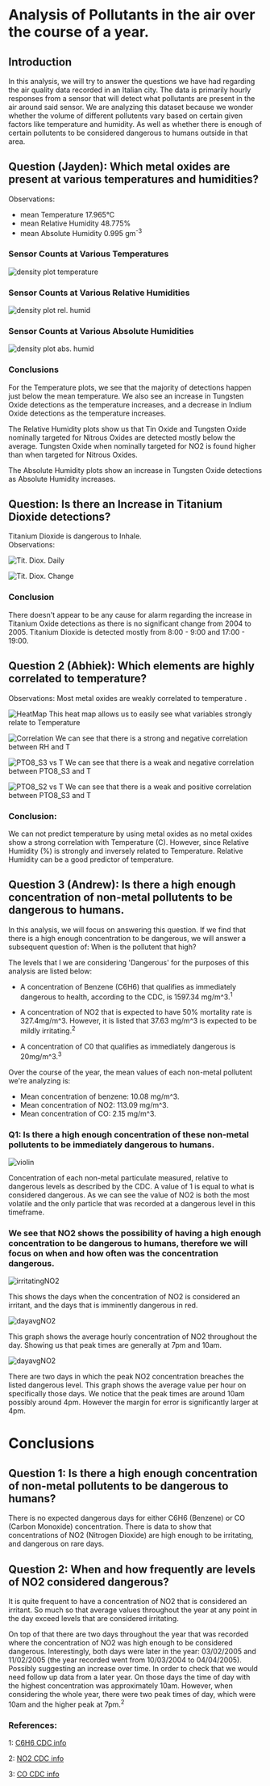 # Analysis of Pollutants in the air over the course of a year.  

## Introduction

In this analysis, we will try to answer the questions we have had regarding the air quality data recorded in an Italian city. The data is primarily hourly responses from a sensor that will detect what pollutants are present in the air around said sensor. We are analyzing this dataset because we wonder whether the volume of different pollutents vary based on certain given factors like temperature and humidity. As well as whether there is enough of certain pollutents to be considered dangerous to humans outside in that area.  

## Question (Jayden): Which metal oxides are present at various temperatures and humidities?

Observations:
- mean Temperature 17.965&deg;C
- mean Relative Humidity 48.775%
- mean Absolute Humidity 0.995 gm<sup>-3</sup>

### Sensor Counts at Various Temperatures

![density plot temperature](images/Temps.png)

### Sensor Counts at Various Relative Humidities

![density plot rel. humid](images/RHs.png)

### Sensor Counts at Various Absolute Humidities

![density plot abs. humid](images/AHs.png)

### Conclusions

For the Temperature plots, we see that the majority of detections happen just below the mean temperature. 
We also see an increase in Tungsten Oxide detections as the temperature increases, 
and a decrease in Indium Oxide detections as the temperature increases.  

The Relative Humidity plots show us that Tin Oxide and Tungsten Oxide nominally targeted for Nitrous Oxides are detected mostly below the average.
 Tungsten Oxide when nominally targeted for NO2 is found higher than when targeted for Nitrous Oxides.  
 
 The Absolute Humidity plots show an increase in Tungsten Oxide detections as Absolute Humidity increases.
 
 ## Question: Is there an Increase in Titanium Dioxide detections?
 
 Titanium Dioxide is dangerous to Inhale.  
 Observations:
 
 ![Tit. Diox. Daily](images/TitaniumDioxideDetectionsDaily.png)
 
 ![Tit. Diox. Change](images/TitaniumDioxideChange.png)
 
 ### Conclusion
 
 There doesn't appear to be any cause for alarm regarding the increase in Titanium Oxide detections as there is no significant change from 2004 to 2005. Titanium Dioxide is detected mostly from 8:00 - 9:00 and 17:00 - 19:00.

## Question 2 (Abhiek): Which elements are highly correlated to temperature?

Observations:
Most metal oxides are weakly correlated to temperature .

![HeatMap](images/ab.png)
This heat map allows us to easily see what variables strongly relate to Temperature

![Correlation](images/ab1.png)
We can see that there is a strong and negative correlation between RH and T

![PTO8_S3 vs T](images/ab2.png)
We can see that there is a weak and negative correlation between PTO8_S3 and T

![PTO8_S2 vs T](images/ab3.png)
We can see that there is a weak and positive correlation between PTO8_S3 and T

### Conclusion:
We can not predict temperature by using metal oxides as no metal oxides show a strong correlation with Temperature (C). However, since Relative Humidity (%) is strongly and inversely related to Temperature. Relative Humidity can be a good predictor of temperature.

 
 ## Question 3 (Andrew): Is there a high enough concentration of non-metal pollutents to be dangerous to humans.
 
 In this analysis, we will focus on answering this question. If we find that there is a high enough concentration to be dangerous, we will answer a subsequent question of: When is the pollutent that high?

The levels that I we are considering 'Dangerous' for the purposes of this analysis are listed below:

- A concentration of Benzene (C6H6) that qualifies as immediately dangerous to health, according to the CDC, is 1597.34 mg/m^3.<sup>1</sup>

- A concentration of NO2 that is expected to have 50% mortality rate is 327.4mg/m^3. However, it is listed that 37.63 mg/m^3 is expected to be mildly irritating.<sup>2</sup>

- A concentration of C0 that qualifies as immediately dangerous is 20mg/m^3.<sup>3</sup>

Over the course of the year, the mean values of each non-metal pollutent we're analyzing is:  

- Mean concentration of benzene: 10.08 mg/m^3.
- Mean concentration of NO2: 113.09 mg/m^3.
- Mean concentration of CO: 2.15 mg/m^3.

### Q1: Is there a high enough concentration of these non-metal pollutents to be immediately dangerous to humans.

 ![violin](images/violin.png)

Concentration of each non-metal particulate measured, relative to dangerous levels as described by the CDC. A value of 1 is equal to what is considered dangerous. As we can see the value of NO2 is both the most volatile and the only particle that was recorded at a dangerous level in this timeframe.

### We see that NO2 shows the possibility of having a high enough concentration to be dangerous to humans, therefore we will focus on when and how often was the concentration dangerous.

 ![irritatingNO2](images/dangLineGraph.png)

 This shows the days when the concentration of NO2 is considered an irritant, and the days that is imminently dangerous in red.

 ![dayavgNO2](images/overallDay.png)

This graph shows the average hourly concentration of NO2 throughout the day. Showing us that peak times are generally at 7pm and 10am.

![dayavgNO2](images/dangDayAvg.png)

There are two days in which the peak NO2 concentration breaches the listed dangerous level. This graph shows the average value per hour on specifically those days. We notice that the peak times are around 10am possibly around 4pm. However the margin for error is significantly larger at 4pm.  

# Conclusions

## Question 1: Is there a high enough concentration of non-metal pollutents to be dangerous to humans?

 There is no expected dangerous days for either C6H6 (Benzene) or CO (Carbon Monoxide) concentration. There is data to show that concentrations of NO2 (Nitrogen Dioxide) are high enough to be irritating, and dangerous on rare days.

## Question 2: When and how frequently are levels of NO2 considered dangerous?

 It is quite frequent to have a concentration of NO2 that is considered an irritant. So much so that average values throughout the year at any point in the day exceed levels that are considered irritating.  

 On top of that there are two days throughout the year that was recorded where the concentration of NO2 was high enough to be considered dangerous. Interestingly, both days were later in the year: 03/02/2005 and 11/02/2005 (the year recorded went from 10/03/2004 to 04/04/2005). Possibly suggesting an increase over time. In order to check that we would need follow up data from a later year. On those days the time of day with the highest concentration was approximately 10am. However, when considering the whole year, there were two peak times of day, which were 10am and the higher peak at 7pm.<sup>2</sup>

### References:

1: [C6H6 CDC info](https://www.cdc.gov/niosh/idlh/71432.html)

2: [NO2 CDC info](https://www.cdc.gov/niosh/idlh/10102440.html)

3: [CO CDC info](https://www.cdc.gov/niosh/idlh/630080.html)
